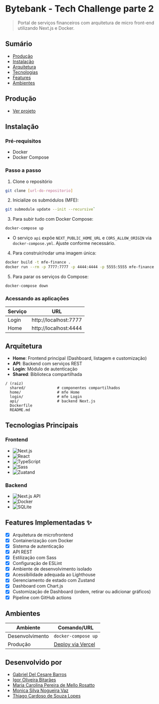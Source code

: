 # Bytebank - Tech Challenge parte 2

> Portal de serviços financeiros com arquitetura de micro front-end utilizando Next.js e Docker.

## Sumário

- [Produção](#produção)
- [Instalação](#instalação)
- [Arquitetura](#arquitetura)
- [Tecnologias](#tecnologias-principais)
- [Features](#features-implementadas)
- [Ambientes](#ambientes)

## Produção

- [Ver projeto](https://mfe-tech-challenge.vercel.app)

## Instalação

### Pré-requisitos

- Docker
- Docker Compose

### Passo a passo

1. Clone o repositório

```bash
git clone [url-do-repositorio]
```

2. Inicialize os submódulos (MFE):

```bash
git submodule update --init --recursive`
```

3. Para subir tudo com Docker Compose:

```bash
docker-compose up
```

- O serviço `api` expõe `NEXT_PUBLIC_HOME_URL` e `CORS_ALLOW_ORIGIN` via `docker-compose.yml`. Ajuste conforme necessário.

4. Para construir/rodar uma imagem única:

```bash
docker build -t mfe-finance .
docker run --rm -p 7777:7777 -p 4444:4444 -p 5555:5555 mfe-finance
```

5. Para parar os serviços do Compose:

```
docker-compose down
```

### Acessando as aplicações

| Serviço | URL                   |
| ------- | --------------------- |
| Login   | http://localhost:7777 |
| Home    | http://localhost:4444 |

## Arquitetura

- **Home**: Frontend principal (Dashboard, listagem e customização)
- **API**: Backend com serviços REST
- **Login**: Módulo de autenticação
- **Shared**: Biblioteca compartilhada

```
/ (raiz)
  shared/              # componentes compartilhados
  home/                # mfe Home
  login/               # mfe Login
  api/                 # backend Next.js
  Dockerfile
  README.md
```

## Tecnologias Principais

### Frontend

- ![Next.js](https://img.shields.io/badge/Next.js-15.5.3-000000?style=flat-square&logo=next.js)
- ![React](https://img.shields.io/badge/React-19.1.0-61DAFB?style=flat-square&logo=react)
- ![TypeScript](https://img.shields.io/badge/TypeScript-5+-3178C6?style=flat-square&logo=typescript)
- ![Sass](https://img.shields.io/badge/Sass-1.92.1-CC6699?style=flat-square&logo=sass)
- ![Zuatand](https://img.shields.io/badge/Zustand-5.0.2-602c3c?style=flat)

### Backend

- ![Next.js API](https://img.shields.io/badge/Next.js-15.5.3-000000?style=flat-square&logo=next.js)
- ![Docker](https://img.shields.io/badge/Docker-20.x-2496ED?style=flat-square&logo=docker)
- ![SQLite](https://img.shields.io/badge/Better%20SQLite3-4169E1?style=flat&logo=sqlite)

## Features Implementadas ✨

- [x] Arquitetura de microfrontend
- [x] Containerização com Docker
- [x] Sistema de autenticação
- [x] API REST
- [x] Estilização com Sass
- [x] Configuração de ESLint
- [x] Ambiente de desenvolvimento isolado
- [x] Acessibilidade adequada ao Lighthouse
- [x] Gerenciamento de estado com Zustand
- [x] Dashboard com Chart.js
- [x] Customização de Dashboard (ordem, retirar ou adicionar gráficos)
- [x] Pipeline com GitHub actions

## Ambientes

| Ambiente        | Comando/URL                                                |
| --------------- | ---------------------------------------------------------- |
| Desenvolvimento | `docker-compose up`                                        |
| Produção        | [Deploy via Vercel](https://mfe-tech-challenge.vercel.app) |

## Desenvolvido por

- [Gabriel Del Cesare Barros](https://github.com/gabriel-del)
- [Igor Oliveira Bitarães](https://github.com/bitaraes)
- [Maria Carolina Pereira de Mello Rosatto](https://github.com/carolinarosatto)
- [Monica Silva Nogueira Vaz](https://github.com/M0nicaVaz)
- [Thiago Cardoso de Souza Lopes](https://github.com/thiagocardososlopes)
